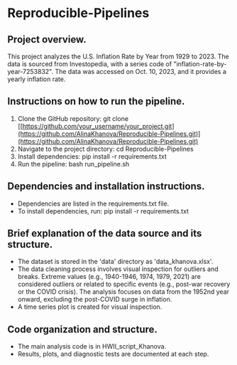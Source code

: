 # Reproducible-Pipelines

## Project overview.

This project analyzes the U.S. Inflation Rate by Year from 1929 to 2023. The data is sourced from Investopedia, with a series code of "inflation-rate-by-year-7253832". The data was accessed on Oct. 10, 2023, and it provides a yearly inflation rate.

## Instructions on how to run the pipeline.

1. Clone the GitHub repository: git clone [[https://github.com/your_username/your_project.git](https://github.com/AlinaKhanova/Reproducible-Pipelines.git)](https://github.com/AlinaKhanova/Reproducible-Pipelines.git)
2. Navigate to the project directory: cd Reproducible-Pipelines
3. Install dependencies: pip install -r requirements.txt
4. Run the pipeline: bash run_pipeline.sh
   
## Dependencies and installation instructions.

* Dependencies are listed in the requirements.txt file.
* To install dependencies, run: pip install -r requirements.txt

## Brief explanation of the data source and its structure.

* The dataset is stored in the 'data' directory as 'data_khanova.xlsx'.
* The data cleaning process involves visual inspection for outliers and breaks. Extreme values (e.g., 1940-1946, 1974, 1979, 2021) are considered outliers or related to specific events (e.g., post-war recovery or the COVID crisis). The analysis focuses on data from the 1952nd year onward, excluding the post-COVID surge in inflation.
* A time series plot is created for visual inspection.
  
## Code organization and structure.

* The main analysis code is in HWII_script_Khanova.
* Results, plots, and diagnostic tests are documented at each step.
